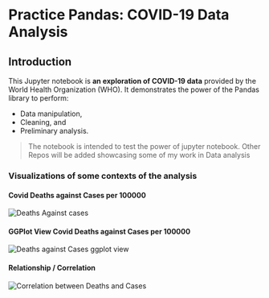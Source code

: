 # Practice Pandas: COVID-19 Data Analysis
## Introduction
This Jupyter notebook is **an exploration of COVID-19 data** provided by the World Health Organization (WHO). 
It demonstrates the power of the Pandas library to perform:

- Data manipulation, 
- Cleaning, and 
- Preliminary analysis.

>The notebook is intended to test the power of jupyter notebook. Other Repos will be added showcasing some of my work in Data analysis

### Visualizations of some contexts of the analysis
#### Covid Deaths against Cases per 100000
![Deaths Against cases](https://github.com/ChuckJovans/TestingPD/assets/90473880/795eca36-b623-4261-9159-4faa00a53561)

#### GGPlot View Covid Deaths against Cases per 100000
![Deaths against Cases ggplot view](https://github.com/ChuckJovans/Testing-Data-Analysis-in-VS/assets/90473880/200e92d3-d5d6-49ea-8e13-220e52d47495)

#### Relationship / Correlation
![Correlation between Deaths and Cases](https://github.com/ChuckJovans/Testing-Data-Analysis-in-VS/assets/90473880/785e7581-2080-4b83-9a48-3360bbf03019)


